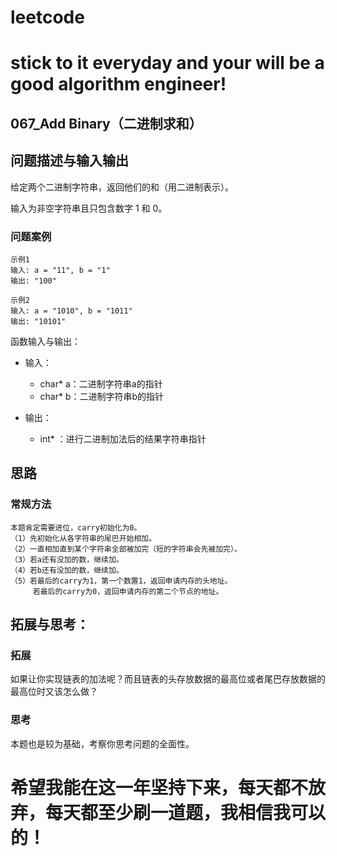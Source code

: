 # leetcode
# stick to it everyday and your will be a good algorithm engineer!
## 067_Add Binary（二进制求和）
## 问题描述与输入输出
给定两个二进制字符串，返回他们的和（用二进制表示）。

输入为非空字符串且只包含数字 1 和 0。


### 问题案例

	示例1
	输入: a = "11", b = "1"
	输出: "100"
	
	示例2
	输入: a = "1010", b = "1011"
	输出: "10101"

函数输入与输出：
* 输入：
	* char* a：二进制字符串a的指针
	* char* b：二进制字符串b的指针

* 输出：
    * int* ：进行二进制加法后的结果字符串指针

## 思路			
### 常规方法

	本题肯定需要进位，carry初始化为0。
	（1）先初始化从各字符串的尾巴开始相加。
	（2）一直相加直到某个字符串全部被加完（短的字符串会先被加完）。
	（3）若a还有没加的数，继续加。
	（4）若b还有没加的数，继续加。
	（5）若最后的carry为1，第一个数置1，返回申请内存的头地址。
	     若最后的carry为0，返回申请内存的第二个节点的地址。
					 				 	
## 拓展与思考：
### 拓展
如果让你实现链表的加法呢？而且链表的头存放数据的最高位或者尾巴存放数据的最高位时又该怎么做？
### 思考
本题也是较为基础，考察你思考问题的全面性。
		  
# 希望我能在这一年坚持下来，每天都不放弃，每天都至少刷一道题，我相信我可以的！
